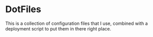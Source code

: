 # DotFiles
This is a collection of configuration files  that I use, combined with a deployment script to put them in there right place.
